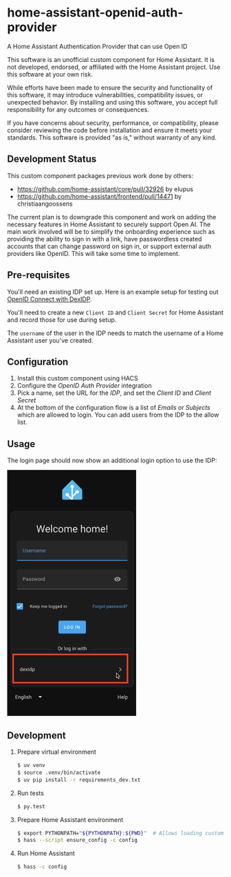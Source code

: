 # home-assistant-openid-auth-provider

A Home Assistant Authentication Provider that can use Open ID

This software is an unofficial custom component for Home Assistant. It is not developed, endorsed, or affiliated with the Home Assistant project. Use this software at your own risk.

While efforts have been made to ensure the security and functionality of this software, it may introduce vulnerabilities, compatibility issues, or unexpected behavior. By installing and using this software, you accept full responsibility for any outcomes or consequences.

If you have concerns about security, performance, or compatibility, please consider reviewing the code before installation and ensure it meets your standards. This software is provided "as is," without warranty of any kind.

## Development Status

This custom component packages previous work done by others:

- https://github.com/home-assistant/core/pull/32926 by elupus
- https://github.com/home-assistant/frontend/pull/14471 by christiaangoossens

The current plan is to downgrade this component and work on adding the necessary features in Home Assistant to securely support Open AI. The main work involved will be to simplify the onboarding experience such as providing the ability to sign in with a link, have passwordless created accounts that can change password on sign in, or support external auth providers like OpenID. This will take some time to implement.

## Pre-requisites

You'll need an existing IDP set up. Here is an example setup for testing out [OpenID Connect with DexIDP](https://gist.github.com/bo0tzz/9531150b6aef0aafef5f739f7e903875).

You'll need to create a new `Client ID` and `Client Secret` for Home Assistant and record those for use during setup.

The `username` of the user in the IDP needs to match the username of a Home Assistant user you've created.

## Configuration

1. Install this custom component using HACS
1. Configure the _OpenID Auth Provider_ integration
1. Pick a name, set the URL for the _IDP_, and set the _Client ID_ and _Client Secret_
1. At the bottom of the configuration flow is a list of _Emails_ or _Subjects_ which are allowed to login. You can add users from the IDP to the allow list.

## Usage

The login page should now show an additional login option to use the IDP:

<img src="resources/login-screenshot.png" width=300>

## Development

1. Prepare virtual environment

   ```bash
   $ uv venv
   $ source .venv/bin/activate
   $ uv pip install -r requirements_dev.txt
   ```

1. Run tests

   ```bash
   $ py.test
   ```

1. Prepare Home Assistant environment

   ```bash
   $ export PYTHONPATH="${PYTHONPATH}:${PWD}"  # Allows loading custom_components
   $ hass --script ensure_config -c config
   ```

1. Run Home Assistant

   ```bash
   $ hass -c config
   ```
